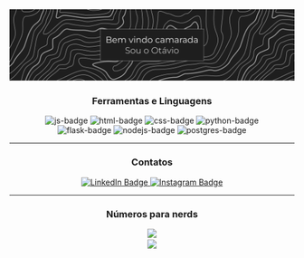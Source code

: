 <div align="center">
      <img src="src/gh_saudacao.png">
      <h3> Ferramentas e Linguagens </h3>
      <img height="50em" src="https://upload.wikimedia.org/wikipedia/commons/thumb/9/99/Unofficial_JavaScript_logo_2.svg/480px-Unofficial_JavaScript_logo_2.svg.png" alt="js-badge"/>
      <img height="50em" src="https://cdn-icons-png.flaticon.com/512/732/732212.png" alt="html-badge"/>
      <img height="50em" src="https://cdn-icons-png.flaticon.com/512/732/732190.png" alt="css-badge"/>
      <img height="50em" src="https://upload.wikimedia.org/wikipedia/commons/thumb/c/c3/Python-logo-notext.svg/2048px-Python-logo-notext.svg.png" alt="python-badge"/>
      </br>
      <img height="50em" src="https://cdn.freebiesupply.com/logos/large/2x/flask-logo-png-transparent.png" alt="flask-badge"/>
      <img height="50em" src="https://cdn.iconscout.com/icon/free/png-256/node-js-1174925.png" alt="nodejs-badge"/>
      <img height="50em" src="https://upload.wikimedia.org/wikipedia/commons/thumb/2/29/Postgresql_elephant.svg/1200px-Postgresql_elephant.svg.png" alt="postgres-badge"/>
      <hr>
      <h3> Contatos </h3>
      <a href="https://www.linkedin.com/in/o-abreu/">
            <img src="https://img.shields.io/badge/LinkedIn-0077B5?style=for-the-badge&logo=linkedin&logoColor=white" alt="LinkedIn Badge"/>
      </a>
      <a href="https://www.instagram.com/otavio.abreu.dss/">
            <img src="https://img.shields.io/badge/Instagram-8a3ab9?style=for-the-badge&logo=instagram&logoColor=white" alt="Instagram Badge"/>
      </a>  
      <hr>  
      <h3> Números para nerds </h3>
      <!--START_SECTION:waka-->
      <img height="500em" src="https://wakatime.com/share/@26901d77-dd3d-4f36-85b8-e670f5580e75/00a83e0f-f027-4c37-9c02-6bcf1202f51e.png"/>
      </br>
      <img height="500em" src="https://wakatime.com/share/@26901d77-dd3d-4f36-85b8-e670f5580e75/83c29bf1-159b-44e8-8ec8-cb42ad79cee9.png"/>
      <!--END_SECTION:waka-->
</div>

